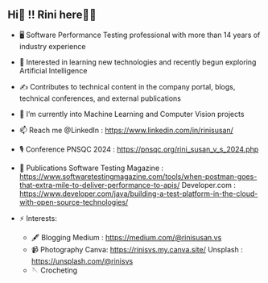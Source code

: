 ## Hi👋 !! Rini here🙋‍♀️

<!--
**rinisvs/rinisvs** is a ✨ _special_ ✨ repository because its `README.md` (this file) appears on your GitHub profile.
-->

- 🖥️ Software Performance Testing professional with more than 14 years of industry experience
- 🌱 Interested in learning new technologies and recently begun exploring Artificial Intelligence
- ✍️ Contributes to technical content in the company portal, blogs, technical conferences, and external publications
- 🔭 I’m currently into Machine Learning and Computer Vision projects
- 📫 Reach me @LinkedIn : https://www.linkedin.com/in/rinisusan/


- 🎙️ Conference 
      PNSQC 2024 : https://pnsqc.org/rini_susan_v_s_2024.php
- 📖 Publications 
     Software Testing Magazine : https://www.softwaretestingmagazine.com/tools/when-postman-goes-that-extra-mile-to-deliver-performance-to-apis/ 
     Developer.com : https://www.developer.com/java/building-a-test-platform-in-the-cloud-with-open-source-technologies/

  
- ⚡ Interests:
   - 🖋️ Blogging
        Medium : https://medium.com/@rinisusan.vs
  - 📹 Photography
        Canva: https://rinisvs.my.canva.site/ 
        Unsplash : https://unsplash.com/@rinisvs
  - 🪡 Crocheting
     

